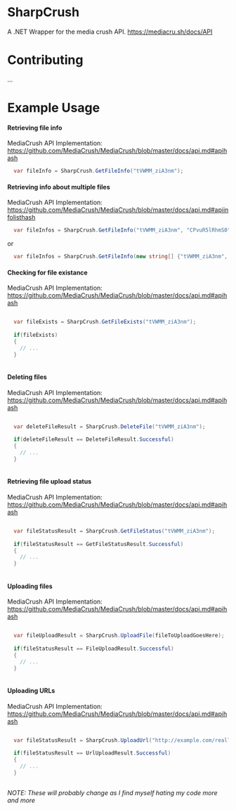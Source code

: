 SharpCrush
==============

A .NET Wrapper for the media crush API. https://mediacru.sh/docs/API

# Contributing

...   



# Example Usage

#### Retrieving file info
MediaCrush API Implementation: https://github.com/MediaCrush/MediaCrush/blob/master/docs/api.md#apihash
```csharp
  var fileInfo = SharpCrush.GetFileInfo("tVWMM_ziA3nm");
```

#### Retrieving info about multiple files
MediaCrush API Implementation: https://github.com/MediaCrush/MediaCrush/blob/master/docs/api.md#apiinfolisthash
```csharp
  var fileInfos = SharpCrush.GetFileInfo("tVWMM_ziA3nm", "CPvuR5lRhmS0", "tVWMM_ziA3nm", "CPvuR5lRhmS0", ... );
```

or

```csharp
  var fileInfos = SharpCrush.GetFileInfo(new string[] {"tVWMM_ziA3nm", "CPvuR5lRhmS0", "tVWMM_ziA3nm", ...} );
```

#### Checking for file existance
MediaCrush API Implementation: https://github.com/MediaCrush/MediaCrush/blob/master/docs/api.md#apihash
```csharp

  var fileExists = SharpCrush.GetFileExists("tVWMM_ziA3nm");
  
  if(fileExists) 
  {
    // ...
  }
  
```

#### Deleting files
MediaCrush API Implementation: https://github.com/MediaCrush/MediaCrush/blob/master/docs/api.md#apihash
```csharp

  var deleteFileResult = SharpCrush.DeleteFile("tVWMM_ziA3nm");
  
  if(deleteFileResult == DeleteFileResult.Successful)
  {
    // ...
  }
  
```

#### Retrieving file upload status
MediaCrush API Implementation: https://github.com/MediaCrush/MediaCrush/blob/master/docs/api.md#apihash
```csharp

  var fileStatusResult = SharpCrush.GetFileStatus("tVWMM_ziA3nm");
  
  if(fileStatusResult == GetFileStatusResult.Successful)
  {
    // ...
  }
  
```

#### Uploading files
MediaCrush API Implementation: https://github.com/MediaCrush/MediaCrush/blob/master/docs/api.md#apihash
```csharp

  var fileUploadResult = SharpCrush.UploadFile(fileToUploadGoesHere);
  
  if(fileStatusResult == FileUploadResult.Successful)
  {
    // ...
  }
  
```

#### Uploading URLs
MediaCrush API Implementation: https://github.com/MediaCrush/MediaCrush/blob/master/docs/api.md#apihash
```csharp

  var fileStatusResult = SharpCrush.UploadUrl("http://example.com/reallyslowimages/img.gif");
  
  if(fileStatusResult == UrlUploadResult.Successful)
  {
    // ...
  }
  
```

_NOTE: These will probably change as I find myself hating my code more and more_
